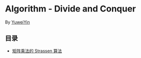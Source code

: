 # Algorithm - Divide and Conquer

By [YuweiYin](https://yuweiyin.github.io/)

## 目录

- [矩阵乘法的 Strassen 算法](./matrix_strassen.py)
